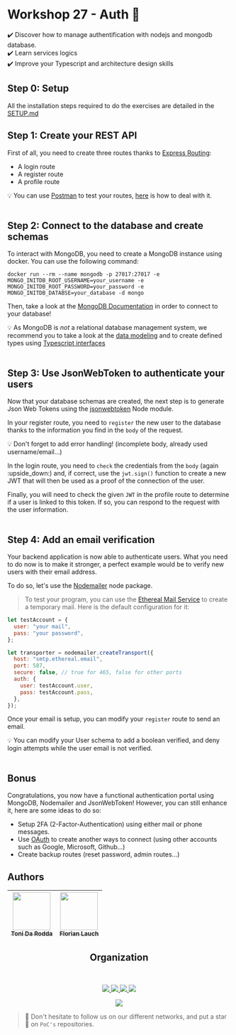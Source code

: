 # Workshop 27 - Auth :rocket:

:heavy_check_mark: Discover how to manage authentification with nodejs and mongodb database.  
:heavy_check_mark: Learn services logics  
:heavy_check_mark: Improve your Typescript and architecture design skills

## Step 0: Setup

All the installation steps required to do the exercises are detailed in the [SETUP.md](./SETUP.md)

## Step 1: Create your REST API

First of all, you need to create three routes thanks to [Express Routing](https://expressjs.com/fr/guide/routing.html):

- A login route
- A register route
- A profile route

:bulb: You can use [Postman](https://www.postman.com/) to test your routes, [here](https://www.guru99.com/postman-tutorial.html) is how to deal with it.
<br><br/>
## Step 2: Connect to the database and create schemas

To interact with MongoDB, you need to create a MongoDB instance using docker.
You can use the following command:

```
docker run --rm --name mongodb -p 27017:27017 -e MONGO_INITDB_ROOT_USERNAME=your_username -e MONGO_INITDB_ROOT_PASSWORD=your_password -e MONGO_INITDB_DATABSE=your_database -d mongo
```

Then, take a look at the [MongoDB Documentation](https://www.npmjs.com/package/mongodb) in order to connect to your database!

:bulb: As MongoDB is *not* a relational database management system, we recommend you to take a look at the [data modeling](https://www.mongodb.com/docs/manual/core/data-modeling-introduction/) and to create defined types using [Typescript interfaces](https://www.typescriptlang.org/docs/handbook/interfaces.html)
<br><br/>
## Step 3: Use JsonWebToken to authenticate your users

Now that your database schemas are created, the next step is to generate Json Web Tokens using the [jsonwebtoken](https://www.npmjs.com/package/jsonwebtoken) Node module.

In your register route, you need to `register` the new user to the database thanks to the information you find in the `body` of the request.

:bulb: Don't forget to add error handling! (incomplete body, already used username/email...)

In the login route, you need to `check` the credentials from the `body` (again :upside_down:) and, if correct, use the `jwt.sign()` function to create a new JWT that will then be used as a proof of the connection of the user.

Finally, you will need to check the given `JWT` in the profile route to determine if a user is linked to this token. If so, you can respond to the request with the user information.
<br><br/>
## Step 4: Add an email verification

Your backend application is now able to authenticate users. What you need to do now is to make it stronger, a perfect example would be to verify new users with their email address.

To do so, let's use the [Nodemailer](https://www.npmjs.com/package/nodemailer) node package.

> To test your program, you can use the [Ethereal Mail Service](https://ethereal.email/) to create a temporary mail. Here is the default configuration for it:

```js
let testAccount = {
  user: "your mail",
  pass: "your password",
};

let transporter = nodemailer.createTransport({
  host: "smtp.ethereal.email",
  port: 587,
  secure: false, // true for 465, false for other ports
  auth: {
    user: testAccount.user,
    pass: testAccount.pass,
  },
});
```

Once your email is setup, you can modify your `register` route to send an email.

:bulb: You can modify your User schema to add a boolean verified, and deny login attempts while the user email is not verified.
<br><br/>
## Bonus

Congratulations, you now have a functional authentication portal using MongoDB, Nodemailer and JsonWebToken! However, you can still enhance it, here are some ideas to do so:

- Setup 2FA (2-Factor-Authentication) using either mail or phone messages.
- Use [OAuth](https://www.npmjs.com/package/client-oauth2) to create another ways to connect (using other accounts such as Google, Microsoft, Github...)
- Create backup routes (reset password, admin routes...)

## Authors

| [<img src="https://github.com/tonida-rodda.png?size=85" width=85><br><sub>Toni Da Rodda</sub>](https://github.com/tonida-rodda) | [<img src="https://github.com/EdenComp.png?size=85" width=85><br><sub>Florian Lauch</sub>](https://github.com/EdenComp)
| :---: | :---: |
<h2 align=center>
Organization
</h2>
<br/>
<p align='center'>
    <a href="https://www.linkedin.com/company/pocinnovation/mycompany/">
        <img src="https://img.shields.io/badge/LinkedIn-0077B5?style=for-the-badge&logo=linkedin&logoColor=white">
    </a>
    <a href="https://www.instagram.com/pocinnovation/">
        <img src="https://img.shields.io/badge/Instagram-E4405F?style=for-the-badge&logo=instagram&logoColor=white">
    </a>
    <a href="https://twitter.com/PoCInnovation">
        <img src="https://img.shields.io/badge/Twitter-1DA1F2?style=for-the-badge&logo=twitter&logoColor=white">
    </a>
    <a href="https://discord.com/invite/Yqq2ADGDS7">
        <img src="https://img.shields.io/badge/Discord-7289DA?style=for-the-badge&logo=discord&logoColor=white">
    </a>
</p>
<p align=center>
    <a href="https://www.poc-innovation.fr/">
        <img src="https://img.shields.io/badge/WebSite-1a2b6d?style=for-the-badge&logo=GitHub Sponsors&logoColor=white">
    </a>
</p>

> :rocket: Don't hesitate to follow us on our different networks, and put a star 🌟 on `PoC's` repositories.


